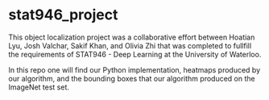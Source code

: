 # stat946_project
This object localization project was a collaborative effort between Hoatian Lyu, Josh Valchar, Sakif Khan, and Olivia Zhi that was completed to fullfill the requirements of STAT946 - Deep Learning at the University of Waterloo. 

In this repo one will find our Python implementation, heatmaps produced by our algorithm, and the bounding boxes that our algorithm produced on the ImageNet test set. 
